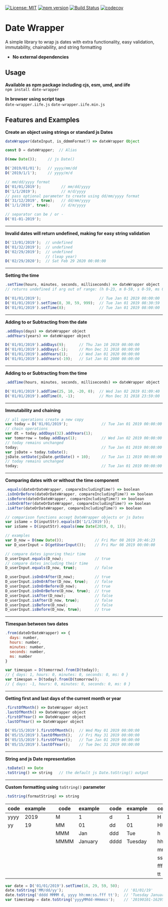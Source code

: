 [![License: MIT](https://img.shields.io/badge/License-MIT-yellow.svg)](https://opensource.org/licenses/MIT)
[![npm version](https://badge.fury.io/js/date-wrapper.svg)](https://badge.fury.io/js/date-wrapper)
[![Build Status](https://travis-ci.org/sayelr/date-wrapper.svg?branch=master)](https://travis-ci.org/sayelr/date-wrapper)
[![codecov](https://codecov.io/gh/sayelr/date-wrapper/branch/master/graph/badge.svg)](https://codecov.io/gh/sayelr/date-wrapper)

# Date Wrapper
A simple library to wrap js dates with extra functionality, easy validation, immutability, chainability, and string formatting 
- **No external dependencies**  

## Usage
**Available as npm package including cjs, esm, umd, and iife**  
```npm install date-wrapper```  

**In browser using script tags**   
```date-wrapper.iife.js``` ```date-wrapper.iife.min.js```  

## Features and Examples
**Create an object using strings or standard js Dates**
```javascript
dateWrapper(dateInput, is_ddmmFormat?) => dateWrapper Object
```
```javascript
const D = dateWrapper;  // Alias

D(new Date());     // js Date()

D('2019/01/01');   // yyyy/mm/dd
D('2019/1/1');     // yyyy/m/d

// mm/dd/yyyy format
D('01/01/2019');         // mm/dd/yyyy
D('1/1/2019');           // m/d/yyyy
// pass optional parameter to create using dd/mm/yyyy format
D('31/12/2019', true);   // dd/mm/yyyy
D('1/1/2019', true);     // d/m/yyyy

// separator can be / or -
D('01-01-2019');
```
---
**Invalid dates will return undefined, making for easy string validation**
```javascript
D('13/01/2019');  // undefined       
D('01/32/2019');  // undefined
D('02/29/2019');  // undefined
                  // (leap year)
D('02/29/2020');  // Sat Feb 29 2020 00:00:00
```
---
**Setting the time**
```javascript
.setTime(hours, minutes, seconds, milliseconds) => dateWrapper object 
// returns undefined if arg out of range: (h 0-23, m 0-59, s 0-59, ms 0-999)
```
```javascript
D('01/01/2019');                          // Tue Jan 01 2019 00:00:00              
D('01/01/2019').setTime(8, 30, 59, 999);  // Tue Jan 01 2019 08:30:59
D('01/01/2019').setTime(8);               // Tue Jan 01 2019 08:00:00
```
---
**Adding to or Subtracting from the date**
```javascript
.addDays(days) => dateWrapper object
.addYears(years) => dateWrapper object
```
```javascript
D('01/01/2019').addDays(9);      // Thu Jan 10 2019 00:00:00
D('01/01/2019').addDays(-1);     // Mon Dec 31 2018 00:00:00
D('01/01/2019').addYears(1);     // Wed Jan 01 2020 00:00:00
D('01/01/2019').addYears(-19);   // Sat Jan 01 2000 00:00:00
```
---

**Adding to or Subtracting from the time**
```javascript
.addTime(hours, minutes, seconds, milliseconds) => dateWrapper object
```
```javascript
D('01/01/2019').addTime(25, 10, -20, 0);  // Wed Jan 02 2019 01:09:40
D('01/01/2019').addTime(0, -1);           // Mon Dec 31 2018 23:59:00
```
---

**Immutability and chaining**
```javascript
// all operations create a new copy
var today = D('01/01/2019');               // Tue Jan 01 2019 00:00:00
// chain operations
var dt = today.addDays(32).addYears(1);
var tomorrow = today.addDays(1);           // Wed Jan 02 2019 00:00:00
// today remains unchanged
today;                                     // Tue Jan 01 2019 00:00:00
var jsDate = today.toDate();               
jsDate.setDate(jsDate.getDate() + 10);     // Tue Jan 11 2019 00:00:00
// today remains unchanged
today;                                     // Tue Jan 01 2019 00:00:00
```
---

**Comparing dates with or without the time component**
```javascript
.equals(dateOrDateWrapper, compareIncludingTime?) => boolean
.isOnOrBefore(dateOrDateWrapper, compareIncludingTime?) => boolean
.isBefore(dateOrDateWrapper, compareIncludingTime?) => boolean
.isOnOrAfter(dateOrDateWrapper, compareIncludingTime?) => boolean
.isAfter(dateOrDateWrapper, compareIncludingTime?) => boolean
```
```javascript
// comparison functions accept DateWrapper objects or js Dates
var isSame = D(inputStr).equals(D('1/1/2019'));
var isSame = D(inputStr).equals(new Date(2019, 0, 1));

// examples
var D_now = D(new Date());              // Fri Mar 08 2019 20:46:23
var D_userInput = D(getUserInput());    // Fri Mar 08 2019 00:00:00              

// compare dates ignoring their time
D_userInput.equals(D_now);              // true
// compare dates including their time
D_userInput.equals(D_now, true);        // false

D_userInput.isOnOrAfter(D_now);         // true
D_userInput.isOnOrAfter(D_now, true);   // false
D_userInput.isOnOrBefore(D_now);        // true
D_userInput.isOnOrBefore(D_now, true);  // true
D_userInput.isAfter(D_now);             // false
D_userInput.isAfter(D_now, true);       // false
D_userInput.isBefore(D_now);            // false
D_userInput.isBefore(D_now, true);      // true
```
---

**Timespan between two dates**
```javascript
.from(dateOrDateWrapper) => { 
  days: number, 
  hours: number, 
  minutes: number, 
  seconds: number, 
  ms: number 
}
```
```javascript
var timespan = D(tomorrow).from(D(today));  
// { days: 1, hours: 0, minutes: 0, seconds: 0, ms: 0 }
var timespan = D(today).from(D(tomorrow));  
// { days: -1, hours: 0, minutes: 0, seconds: 0, ms: 0 }
```

---
**Getting first and last days of the current month or year**
```javascript
.firstOfMonth() => DateWrapper object
.lastOfMonth() => DateWrapper object
.firstOfYear() => DateWrapper object
.lastOfYear() => DateWrapper object
```
```javascript
D('05/15/2019').firstOfMonth();  // Wed May 01 2019 00:00:00
D('05/15/2019').lastOfMonth();   // Fri May 31 2019 00:00:00
D('05/15/2019').firstOfYear();   // Tue Jan 01 2019 00:00:00
D('05/15/2019').lastOfYear();    // Tue Dec 31 2019 00:00:00
```
---

**String and js Date representation**
```javascript
.toDate() => Date
.toString() => string   // the default js Date.toString() output
```
---

**Custom formatting using** ```toString()``` **parameter**
```javascript
.toString(formatString) => string
```

|code| example | |code| example | |code| example | |code| example |
|----|---------|-|----|---------|-|----|---------|-|----|---------|
|yyyy|2019     | |M   |1        | |d   |1        | |H   |16       |
|yy  |19       | |MM  |01       | |dd  |01       | |HH  |16       |
|    |         | |MMM |Jan      | |ddd |Tue      | |h   |4        |
|    |         | |MMMM|January  | |dddd|Tuesday  | |hh  |04       |
|    |         | |    |         | |    |         | |mm  |29       | 
|    |         | |    |         | |    |         | |ss  |59       |
|    |         | |    |         | |    |         | |fff |050      | 
|    |         | |    |         | |    |         | |tt  |PM       |  

```javascript
var date = D('01/01/2019').setTime(16, 29, 59, 50);
date.toString('MM/dd/yy');                           // '01/01/19'
date.toString('dddd MMMM d, yyyy hh:mm:ss.fff tt');  // 'Tuesday January 1, 2019 04:29:59.050 PM'
var timestamp = date.toString('yyyyMMdd-HHmmss');    // '20190101-162959'
```
